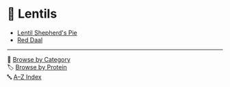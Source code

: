 # 🥣 Lentils


- [Lentil Shepherd's Pie](../recipes/lentil_shepherds_pie.md)
- [Red Daal](../recipes/red_daal.md)

---

📁 [Browse by Category](../indexes/categories.md)  
🏷️ [Browse by Protein](../indexes/proteins.md)  
🔤 [A–Z Index](../indexes/alphabet.md)